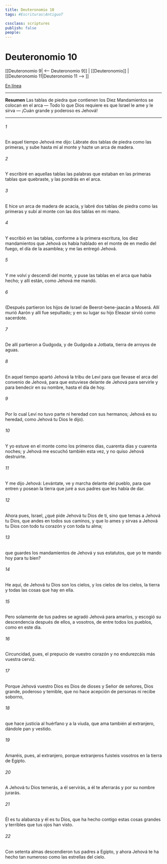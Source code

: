 ```yaml
---
title: Deuteronomio 10
tags: #Escrituras\AntiguoT

cssclass: scriptures
publish: false
people:
---
```


# Deuteronomio 10
[[Deuteronomio 9| <-- Deuteronomio 9]] | [[Deuteronomio]] | [[Deuteronomio 11|Deuteronomio 11 --> ]]

[En línea](https://churchofjesuschrist.org/study/scriptures/ot/deut/10?lang=spa)

---
__Resumen__
Las tablas de piedra que contienen los Diez Mandamientos se colocan en el arca — Todo lo que Dios requiere es que Israel le ame y le sirva — ¡Cuán grande y poderoso es Jehová!

---
###### 1 
En aquel tiempo Jehová me dijo: Lábrate dos tablas de piedra como las primeras, y sube hasta mí al monte y hazte un arca de madera.

###### 2 
Y escribiré en aquellas tablas las palabras que estaban en las primeras tablas que quebraste, y las pondrás en el arca.

###### 3 
E hice un arca de madera de acacia, y labré dos tablas de piedra como las primeras y subí al monte con las dos tablas en mi mano.

###### 4 
Y escribió en las tablas, conforme a la primera escritura, los diez mandamientos que Jehová os había hablado en el monte de en medio del fuego, el día de la asamblea; y me las entregó Jehová.

###### 5 
Y me volví y descendí del monte, y puse las tablas en el arca que había hecho; y allí están, como Jehová me mandó.

###### 6 
(Después partieron los hijos de Israel de Beerot-bene-jaacán a Moserá. Allí murió Aarón y allí fue sepultado; y en su lugar su hijo Eleazar sirvió como sacerdote.

###### 7 
De allí partieron a Gudgoda, y de Gudgoda a Jotbata, tierra de arroyos de aguas.

###### 8 
En aquel tiempo apartó Jehová la tribu de Leví para que llevase el arca del convenio de Jehová, para que estuviese delante de Jehová para servirle y para bendecir en su nombre, hasta el día de hoy.

###### 9 
Por lo cual Leví no tuvo parte ni heredad con sus hermanos; Jehová es su heredad, como Jehová tu Dios le dijo).

###### 10 
Y yo estuve en el monte como los primeros días, cuarenta días y cuarenta noches; y Jehová me escuchó también esta vez, y no quiso Jehová destruirte.

###### 11 
Y me dijo Jehová: Levántate, ve y marcha delante del pueblo, para que entren y posean la tierra que juré a sus padres que les había de dar.

###### 12 
Ahora pues, Israel, ¿qué pide Jehová tu Dios de ti, sino que temas a Jehová tu Dios, que andes en todos sus caminos, y que lo ames y sirvas a Jehová tu Dios con todo tu corazón y con toda tu alma;

###### 13 
que guardes los mandamientos de Jehová y sus estatutos, que yo te mando hoy para tu bien?

###### 14 
He aquí, de Jehová tu Dios son los cielos, y los cielos de los cielos, la tierra y todas las cosas que hay en ella.

###### 15 
Pero solamente de tus padres se agradó Jehová para amarlos, y escogió su descendencia después de ellos, a vosotros, de entre todos los pueblos, como en este día.

###### 16 
Circuncidad, pues, el prepucio de vuestro corazón y no endurezcáis más vuestra cerviz.

###### 17 
Porque Jehová vuestro Dios es Dios de dioses y Señor de señores, Dios grande, poderoso y temible, que no hace acepción de personas ni recibe soborno,

###### 18 
que hace justicia al huérfano y a la viuda, que ama también al extranjero, dándole pan y vestido.

###### 19 
Amaréis, pues, al extranjero, porque extranjeros fuisteis vosotros en la tierra de Egipto.

###### 20 
A Jehová tu Dios temerás, a él servirás, a él te aferrarás y por su nombre jurarás.

###### 21 
Él es tu alabanza y él es tu Dios, que ha hecho contigo estas cosas grandes y terribles que tus ojos han visto.

###### 22 
Con setenta almas descendieron tus padres a Egipto, y ahora Jehová te ha hecho tan numeroso como las estrellas del cielo.

